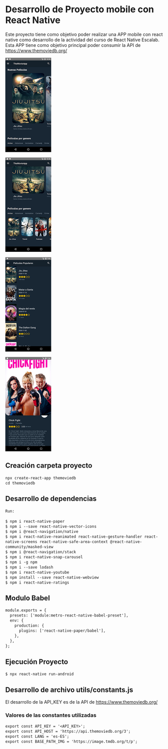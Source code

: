 # Desarrollo de Proyecto mobile con React Native

Este proyecto tiene como objetivo poder realizar una APP mobile con react native como desarrollo de la actividad del curso de React Native Escalab. Esta APP tiene como objetivo principal poder consumir la API de https://www.themoviedb.org/

![](images/1.png)

![](images/2.png)

![](images/3.png)

![](images/4.png)


## Creación carpeta proyecto

```
npx create-react-app themoviedb
cd themoviedb
```

## Desarrollo de dependencias

```
Run:

$ npm i react-native-paper
$ npm i --save react-native-vector-icons
$ npm i @react-navigation/native
$ npm i react-native-reanimated react-native-gesture-handler react-native-screens react-native-safe-area-context @react-native-community/masked-view
$ npm i @react-navigation/stack
$ npm i react-native-snap-carousel
$ npm i -g npm
$ npm i --save lodash
$ npm i react-native-youtube
$ npm install --save react-native-webview
$ npm i react-native-ratings
```

## Modulo Babel

```
module.exports = {
  presets: ['module:metro-react-native-babel-preset'],
  env: {
    production: {
      plugins: ['react-native-paper/babel'],
    },
  },
};
```

## Ejecución Proyecto

```
$ npx react-native run-android 
```


## Desarrollo de archivo  utils/constants.js

El desarrollo de la API_KEY es de la API de https://www.themoviedb.org/

### Valores de las constantes utilizadas
```
export const API_KEY = '<API_KEY>';
export const API_HOST = 'https://api.themoviedb.org/3';
export const LANG = 'es-ES';
export const BASE_PATH_IMG = 'https://image.tmdb.org/t/p';
```